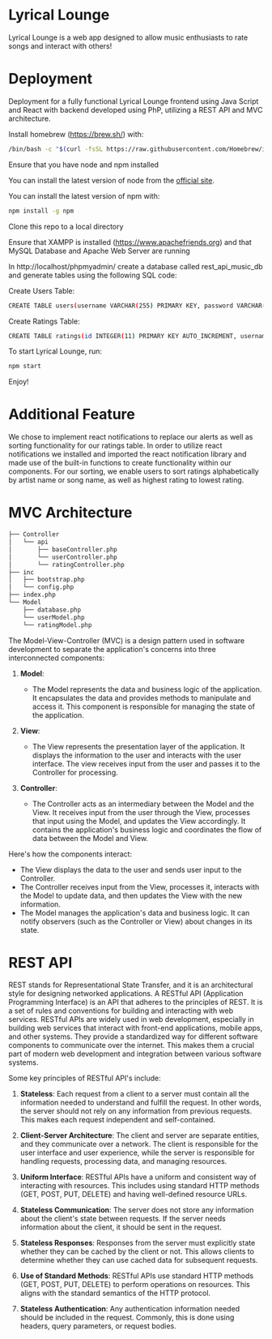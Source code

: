 # Lyrical Lounge
Lyrical Lounge is a web app designed to allow music enthusiasts to rate songs and interact with others!

# Deployment
Deployment for a fully functional Lyrical Lounge frontend using Java Script and React with backend developed using PhP, utilizing a REST API and MVC architecture.

Install homebrew (https://brew.sh/) with:

```bash
/bin/bash -c "$(curl -fsSL https://raw.githubusercontent.com/Homebrew/install/HEAD /install.sh)"
```

Ensure that you have node and npm installed

You can install the latest version of node from the [official site](https://nodejs.org/en/download/current).

You can install the latest version of npm with:

```bash
npm install -g npm
```
Clone this repo to a local directory

Ensure that XAMPP is installed (https://www.apachefriends.org) and that MySQL Database and Apache Web Server are running

In http://localhost/phpmyadmin/ create a database called rest_api_music_db and generate tables using the following SQL code:

Create Users Table:
```bash
CREATE TABLE users(username VARCHAR(255) PRIMARY KEY, password VARCHAR(255))
```

Create Ratings Table:
```bash
CREATE TABLE ratings(id INTEGER(11) PRIMARY KEY AUTO_INCREMENT, username VARCHAR(255), artist VARCHAR(255), song VARCHAR(100), rating INTEGER(1), FOREIGN KEY (username) REFERENCES users(username))
```

To start Lyrical Lounge, run:

```bash
npm start
```

Enjoy!

# Additional Feature
We chose to implement react notifications to replace our alerts as well as sorting functionality for our ratings table. In order to utilize react notifications we installed and imported the react notification library and made use of the built-in functions to create functionality within our components. For our sorting, we enable users to sort ratings alphabetically by artist name or song name, as well as highest rating to lowest rating.

# MVC Architecture
```bash
├── Controller
│   └── api
│       ├── baseController.php
│       └── userController.php
│       └── ratingController.php
├── inc
│   ├── bootstrap.php
│   └── config.php
├── index.php
└── Model
    ├── database.php
    └── userModel.php
    └── ratingModel.php
```

The Model-View-Controller (MVC) is a design pattern used in software development to separate the application's concerns into three interconnected components:

1. **Model**:
   - The Model represents the data and business logic of the application. It encapsulates the data and provides methods to manipulate and access it. This component is responsible for managing the state of the application.

2. **View**:
   - The View represents the presentation layer of the application. It displays the information to the user and interacts with the user interface. The view receives input from the user and passes it to the Controller for processing.

3. **Controller**:
   - The Controller acts as an intermediary between the Model and the View. It receives input from the user through the View, processes that input using the Model, and updates the View accordingly. It contains the application's business logic and coordinates the flow of data between the Model and View.

Here's how the components interact:

- The View displays the data to the user and sends user input to the Controller.
- The Controller receives input from the View, processes it, interacts with the Model to update data, and then updates the View with the new information.
- The Model manages the application's data and business logic. It can notify observers (such as the Controller or View) about changes in its state.

# REST API
REST stands for Representational State Transfer, and it is an architectural style for designing networked applications. A RESTful API (Application Programming Interface) is an API that adheres to the principles of REST. It is a set of rules and conventions for building and interacting with web services. RESTful APIs are widely used in web development, especially in building web services that interact with front-end applications, mobile apps, and other systems. They provide a standardized way for different software components to communicate over the internet. This makes them a crucial part of modern web development and integration between various software systems.

Some key principles of RESTful API's include:

1. **Stateless**: Each request from a client to a server must contain all the information needed to understand and fulfill the request. In other words, the server should not rely on any information from previous requests. This makes each request independent and self-contained.

2. **Client-Server Architecture**: The client and server are separate entities, and they communicate over a network. The client is responsible for the user interface and user experience, while the server is responsible for handling requests, processing data, and managing resources.

3. **Uniform Interface**: RESTful APIs have a uniform and consistent way of interacting with resources. This includes using standard HTTP methods (GET, POST, PUT, DELETE) and having well-defined resource URLs.

4. **Stateless Communication**: The server does not store any information about the client's state between requests. If the server needs information about the client, it should be sent in the request.

5. **Stateless Responses**: Responses from the server must explicitly state whether they can be cached by the client or not. This allows clients to determine whether they can use cached data for subsequent requests.

6. **Use of Standard Methods**: RESTful APIs use standard HTTP methods (GET, POST, PUT, DELETE) to perform operations on resources. This aligns with the standard semantics of the HTTP protocol.

7. **Stateless Authentication**: Any authentication information needed should be included in the request. Commonly, this is done using headers, query parameters, or request bodies.


















